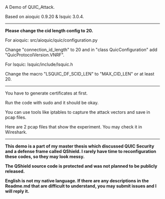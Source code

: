 A Demo of QUIC_Attack.

Based on aioquic 0.9.20 & lsquic 3.0.4.

---------------------------------------------------------------------------------------------------------

**Please change the cid length config to 20.**

For aioquic: src/aioquic/quic/configuration.py

Change "connection_id_length" to 20 and in "class QuicConfiguration" add "QuicProtocolVersion.VNRF".

For lsquic: lsquic/include/lsquic.h

Change the macro "LSQUIC_DF_SCID_LEN" to "MAX_CID_LEN" or at least 20.


---------------------------------------------------------------------------------------------------------

You have to generate certificates at first.

Run the code with sudo and it should be okay.

You can use tools like iptables to capture the attack vectors and save in pcap files.

Here are 2 pcap files that show the experiment. You may check it in Wireshark.

---------------------------------------------------------------------------------------------------------

**This demo is a part of my master thesis which discussed QUIC Security and a defense frame called QShield. I rarely have time to reconfiguration these codes, so they may look messy.**

**The QShield source code is protected and was not planned to be publicly released.**

**English is not my native language. If there are any descriptions in the Readme.md that are difficult to understand, you may submit issues and I will reply it.**
